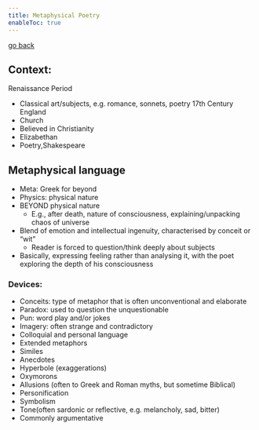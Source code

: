 ```yaml
---
title: Metaphysical Poetry
enableToc: true
---
```


[go back](11Subjects/11Literature.md)

## Context: 
Renaissance Period
- Classical art/subjects, e.g. romance, sonnets, poetry 
17th Century England
- Church  
- Believed in Christianity
- Elizabethan  
- Poetry,Shakespeare

## Metaphysical language

- Meta: Greek for beyond
- Physics: physical nature
- BEYOND physical nature
	- E.g., after death, nature of consciousness, explaining/unpacking chaos of universe
- Blend of emotion and intellectual ingenuity, characterised by conceit or “wit”
	- Reader is forced to question/think deeply about subjects
- Basically, expressing feeling rather than analysing it, with the poet exploring the depth of his consciousness
    

### Devices:
- Conceits: type of metaphor that is often unconventional and 
	elaborate
- Paradox: used to question the unquestionable
- Pun: word play and/or jokes
- Imagery: often strange and contradictory
- Colloquial and personal language
- Extended metaphors
- Similes
- Anecdotes
- Hyperbole (exaggerations)
- Oxymorons
- Allusions (often to Greek and Roman myths, but sometime Biblical)
- Personification
- Symbolism
- Tone(often sardonic or reflective, e.g. melancholy, sad, bitter)
- Commonly argumentative